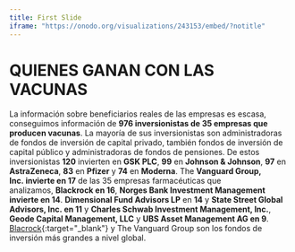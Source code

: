 ```yaml
---
title: First Slide
iframe: "https://onodo.org/visualizations/243153/embed/?notitle"
---
```


# QUIENES GANAN CON LAS VACUNAS

La información sobre beneficiarios reales de las empresas es escasa, conseguimos información de **976 inversionistas de 35 empresas que producen vacunas**. La mayoría de sus inversionistas son administradoras de fondos de inversión de capital privado, también fondos de inversión de capital público y administradoras de fondos de pensiones. De estos inversionistas **120** invierten en **GSK PLC**, **99** en **Johnson & Johnson**, **97** en **AstraZeneca**, **83** en **Pfizer** y **74** en **Moderna**. The **Vanguard Group, Inc. invierte en 17** de las 35 empresas farmacéuticas que analizamos, **Blackrock en 16**, **Norges Bank Investment Management invierte en 14**. **Dimensional Fund Advisors LP** en **14** y **State Street Global Advisors, Inc. en 11** y **Charles Schwab Investment Management, Inc.**, **Geode Capital Management, LLC** y **UBS Asset Management AG en 9**. [Blacrock](https://poderlatam.org/project/conoceablackrock/){:target="_blank"} y The Vanguard Group son los fondos de inversión más grandes a nivel global.
